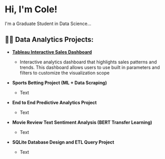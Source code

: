 <h1>Hi, I'm Cole! </h1>

<p> I'm a Graduate Student in Data Science... </p>

<h2>👨‍💻 Data Analytics Projects:</h2>

- <b> <a href="https://public.tableau.com/app/profile/cole.weber/viz/DTSC600_FinalProject_ColeWeber/Dashboard1" target="_blank"> Tableau Interactive Sales Dashboard </a> </b>
  - <p> Interactive analytics dashboard that highlights sales patterns and trends. This dashboard allows users to use built in parameters and filters to customize the visualization scope </p>

- <b> Sports Betting Project (ML + Data Scraping) </b>  
  - <p> Text </p>
- <b> End to End Predictive Analytics Project </b>
  - <p> Text </p>
- <b> Movie Review Text Sentiment Analysis (BERT Transfer Learning)</b>
  - <p> Text </p>
- <b> SQLite Database Design and ETL Query Project </b>
  - <p> Text </p> 
 

<!--
**joshmadakor1/joshmadakor1** is a ✨ _special_ ✨ repository because its `README.md` (this file) appears on your GitHub profile.

Here are some ideas to get you started:

- 🔭 I’m currently working on ...
- 🌱 I’m currently learning ...
- ⚡ Fun fact: ...
-->
